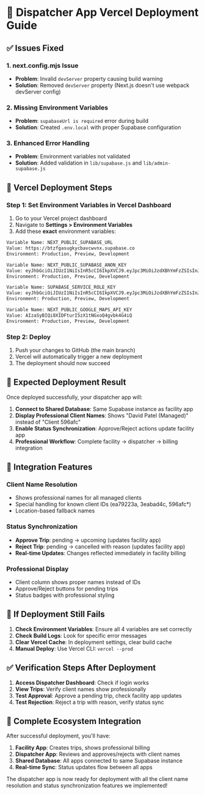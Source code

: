 # 🚀 Dispatcher App Vercel Deployment Guide

## ✅ Issues Fixed

### 1. **next.config.mjs Issue**
- **Problem**: Invalid `devServer` property causing build warning
- **Solution**: Removed `devServer` property (Next.js doesn't use webpack devServer config)

### 2. **Missing Environment Variables** 
- **Problem**: `supabaseUrl is required` error during build
- **Solution**: Created `.env.local` with proper Supabase configuration

### 3. **Enhanced Error Handling**
- **Problem**: Environment variables not validated
- **Solution**: Added validation in `lib/supabase.js` and `lib/admin-supabase.js`

## 🔧 **Vercel Deployment Steps**

### **Step 1: Set Environment Variables in Vercel Dashboard**

1. Go to your Vercel project dashboard
2. Navigate to **Settings > Environment Variables**
3. Add these **exact** environment variables:

```bash
Variable Name: NEXT_PUBLIC_SUPABASE_URL
Value: https://btzfgasugkycbavcwvnx.supabase.co
Environment: Production, Preview, Development

Variable Name: NEXT_PUBLIC_SUPABASE_ANON_KEY  
Value: eyJhbGciOiJIUzI1NiIsInR5cCI6IkpXVCJ9.eyJpc3MiOiJzdXBhYmFzZSIsInJlZiI6ImJ0emZnYXN1Z2t5Y2JhdmN3dm54Iiwicm9sZSI6ImFub24iLCJpYXQiOjE3NDQ2MzcwOTIsImV4cCI6MjA2MDIxMzA5Mn0.FQtQXKvkBLVtmCqShLyg_y9EDPrufyWQnbD8EE25zSU
Environment: Production, Preview, Development

Variable Name: SUPABASE_SERVICE_ROLE_KEY
Value: eyJhbGciOiJIUzI1NiIsInR5cCI6IkpXVCJ9.eyJpc3MiOiJzdXBhYmFzZSIsInJlZiI6ImJ0emZnYXN1Z2t5Y2JhdmN3dm54Iiwicm9sZSI6InNlcnZpY2Vfcm9sZSIsImlhdCI6MTc0NDYzNzA5MiwiZXhwIjoyMDYwMjEzMDkyfQ.kyMoPfYsqEXPkCBqe8Au435teJA0Q3iQFEMt4wDR_yA
Environment: Production, Preview, Development

Variable Name: NEXT_PUBLIC_GOOGLE_MAPS_API_KEY
Value: AIzaSyBIQi8XIDFturI5zX1tNGxoQ4gvbk4G4iQ
Environment: Production, Preview, Development
```

### **Step 2: Deploy**

1. Push your changes to GitHub (the main branch)
2. Vercel will automatically trigger a new deployment
3. The deployment should now succeed

## 🔗 **Expected Deployment Result**

Once deployed successfully, your dispatcher app will:

1. **Connect to Shared Database**: Same Supabase instance as facility app
2. **Display Professional Client Names**: Shows "David Patel (Managed)" instead of "Client 596afc"
3. **Enable Status Synchronization**: Approve/Reject actions update facility app
4. **Professional Workflow**: Complete facility → dispatcher → billing integration

## 🎯 **Integration Features**

### **Client Name Resolution**
- Shows professional names for all managed clients
- Special handling for known client IDs (ea79223a, 3eabad4c, 596afc*)
- Location-based fallback names

### **Status Synchronization**
- **Approve Trip**: pending → upcoming (updates facility app)
- **Reject Trip**: pending → cancelled with reason (updates facility app)
- **Real-time Updates**: Changes reflected immediately in facility billing

### **Professional Display**
- Client column shows proper names instead of IDs
- Approve/Reject buttons for pending trips
- Status badges with professional styling

## 🚨 **If Deployment Still Fails**

1. **Check Environment Variables**: Ensure all 4 variables are set correctly
2. **Check Build Logs**: Look for specific error messages
3. **Clear Vercel Cache**: In deployment settings, clear build cache
4. **Manual Deploy**: Use Vercel CLI: `vercel --prod`

## ✅ **Verification Steps After Deployment**

1. **Access Dispatcher Dashboard**: Check if login works
2. **View Trips**: Verify client names show professionally
3. **Test Approval**: Approve a pending trip, check facility app updates
4. **Test Rejection**: Reject a trip with reason, verify status sync

## 🔄 **Complete Ecosystem Integration**

After successful deployment, you'll have:

1. **Facility App**: Creates trips, shows professional billing
2. **Dispatcher App**: Reviews and approves/rejects with client names
3. **Shared Database**: All apps connected to same Supabase instance
4. **Real-time Sync**: Status updates flow between all apps

The dispatcher app is now ready for deployment with all the client name resolution and status synchronization features we implemented!
